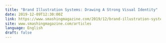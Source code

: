 ```yaml
---
title: "Brand Illustration Systems: Drawing A Strong Visual Identity"
date: 2019-12-09T12:30:00Z
link: https://www.smashingmagazine.com/2019/12/brand-illustration-systems-visual-identity/?utm_medium=RSS&utm_source=news.12bit.vn
site: www.smashingmagazine.com/articles
language: English
draft: false
---
```

